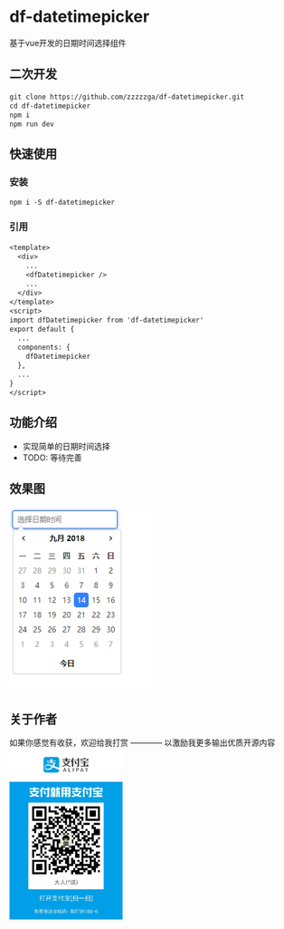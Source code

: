 # df-datetimepicker
基于vue开发的日期时间选择组件

## 二次开发
```
git clone https://github.com/zzzzzga/df-datetimepicker.git
cd df-datetimepicker
npm i
npm run dev
```

## 快速使用

### 安装
```
npm i -S df-datetimepicker
```

### 引用
```vue
<template>
  <div>
    ...
    <dfDatetimepicker />
    ...
  </div>
</template>
<script>
import dfDatetimepicker from 'df-datetimepicker'
export default {
  ...
  components: {
    dfDatetimepicker
  },
  ...
}
</script>
```

## 功能介绍
+ 实现简单的日期时间选择
+ TODO: 等待完善


## 效果图
![df-datetimepicker](./1.png)

## 关于作者
如果你感觉有收获，欢迎给我打赏 ———— 以激励我更多输出优质开源内容
<img src="./2.jpg" width="200">

